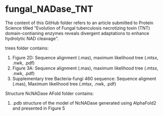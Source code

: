 # fungal_NADase_TNT
The content of this GitHub folder refers to an article submitted to Protein Science titled "Evolution of Fungal tuberculosis necrotizing toxin (TNT) domain-contianing enzymes reveals divergent adaptations to enhance hydrolytic NAD cleavage".

trees folder contains:
1) Figure 2D: Sequence alignment (.mas), maximum likelihood tree (.mtsx, .nwk, .pdf)
2) Figure 3A: Sequence alignment (.mas), maximum likelihood tree (.mtsx, .nwk, .pdf)
3) Supplementary tree Bacteria-fungi 460 sequence: Sequence aligment (.mas), Maximum likelihood tree (.mtsx, .nwk, .pdf)
   


Structure NcNADase AFold folder contains:
1) .pdb structure of the model of NcNADase generated using AlphaFold2 and presented in Figure 5
